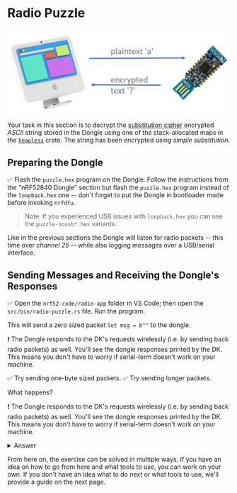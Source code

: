 # Radio Puzzle

![illustration showing that you send plaintext and the dongle responds with ciphertext](img/puzzle_illustration.jpg)

Your task in this section is to decrypt the [substitution cipher] encrypted *ASCII* string stored in the Dongle using one of the stack-allocated maps in the [`heapless`] crate. The string has been encrypted using *simple substitution*.

## Preparing the Dongle

[substitution cipher]: https://en.wikipedia.org/wiki/Substitution_cipher
[`heapless`]: https://docs.rs/heapless

✅ Flash the `puzzle.hex` program on the Dongle. Follow the instructions from the "nRF52840 Dongle" section but flash the `puzzle.hex` program instead of the `loopback.hex` one -- don't forget to put the Dongle in bootloader mode before invoking `nrfdfu`.

> Note: If you experienced USB issues with `loopback.hex` you can use the `puzzle-nousb*.hex` variants.

Like in the previous sections the Dongle will listen for radio packets -- this time over *channel 25* -- while also logging messages over a USB/serial interface.

## Sending Messages and Receiving the Dongle's Responses

✅ Open the `nrf52-code/radio-app` folder in VS Code; then open the `src/bin/radio-puzzle.rs` file. Run the program.

This will send a zero sized packet `let msg = b""` to the dongle.

❗ The Dongle responds to the DK's requests wirelessly (i.e. by sending back radio packets) as well. You'll see the dongle responses printed by the DK. This means you don't have to worry if serial-term doesn't work on your machine.

✅ Try sending one-byte sized packets.
✅ Try sending longer packets.

What happens?

❗ The Dongle responds to the DK's requests wirelessly (i.e. by sending back radio packets) as well. You'll see the dongle responses printed by the DK. This means you don't have to worry if serial-term doesn't work on your machine.

<details>
    <summary>Answer</summary>

The Dongle will respond differently depending on the length of the incoming packet:

- On zero-sized packets it will respond with the encrypted string.
- On one-byte sized packets it will respond with the *direct* mapping from a *plaintext* letter (single `u8` value) -- the letter contained in the packet -- to the *ciphertext* letter (`u8` value).
- On packets of any other length the Dongle will respond with the string `correct` if it received the decrypted string, otherwise it will respond with the `incorrect` string.

The Dongle will always respond with packets that are valid UTF-8 so you can use `str::from_utf8` on the response packets.

This step is illustrated in `src/bin/radio-puzzle-1.rs`

</details>

From here on, the exercise can be solved in multiple ways. If you have an idea on how to go from here and what tools to use, you can work on your own. If you don't have an idea what to do next or what tools to use, we'll provide a guide on the next page.
